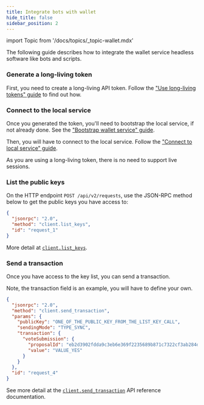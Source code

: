 ```yaml
---
title: Integrate bots with wallet
hide_title: false
sidebar_position: 2
---
```


import Topic from '/docs/topics/_topic-wallet.mdx'

<Topic />

The following guide describes how to integrate the wallet service headless software like bots and scripts.

### Generate a long-living token
First, you need to create a long-living API token. Follow the ["Use long-living tokens" guide](./use-long-living-tokens.md) to find out how.

### Connect to the local service
Once you generated the token, you'll need to bootstrap the local service, if not already done. See the ["Bootstrap wallet service" guide](./bootstrap-local-service.md).

Then, you will have to connect to the local service. Follow the ["Connect to local service" guide](./connect-to-local-service.md).

As you are using a long-living token, there is no need to support live sessions.

### List the public keys
On the HTTP endpoint `POST /api/v2/requests`, use the JSON-RPC method below to get the public keys you have access to:

```json
{
  "jsonrpc": "2.0",
  "method": "client.list_keys",
  "id": "request_1"
}
```

More detail at [`client.list_keys`](../reference/core/openrpc.md#clientlistkeys).

### Send a transaction
Once you have access to the key list, you can send a transaction.

Note, the transaction field is an example, you will have to define your own.

```json
{
  "jsonrpc": "2.0",
  "method": "client.send_transaction",
  "params": {
    "publicKey": "ONE_OF_THE_PUBLIC_KEY_FROM_THE_LIST_KEY_CALL",
    "sendingMode": "TYPE_SYNC",
    "transaction": {
      "voteSubmission": {
        "proposalId": "eb2d3902fdda9c3eb6e369f2235689b871c7322cf3ab284dde3e9dfc13863a17",
        "value": "VALUE_YES"
      }
    }
  },
  "id": "request_4"
}
```

See more detail at the [`client.send_transaction`](../reference/core/openrpc.md#clientsendtransaction) API reference documentation.
